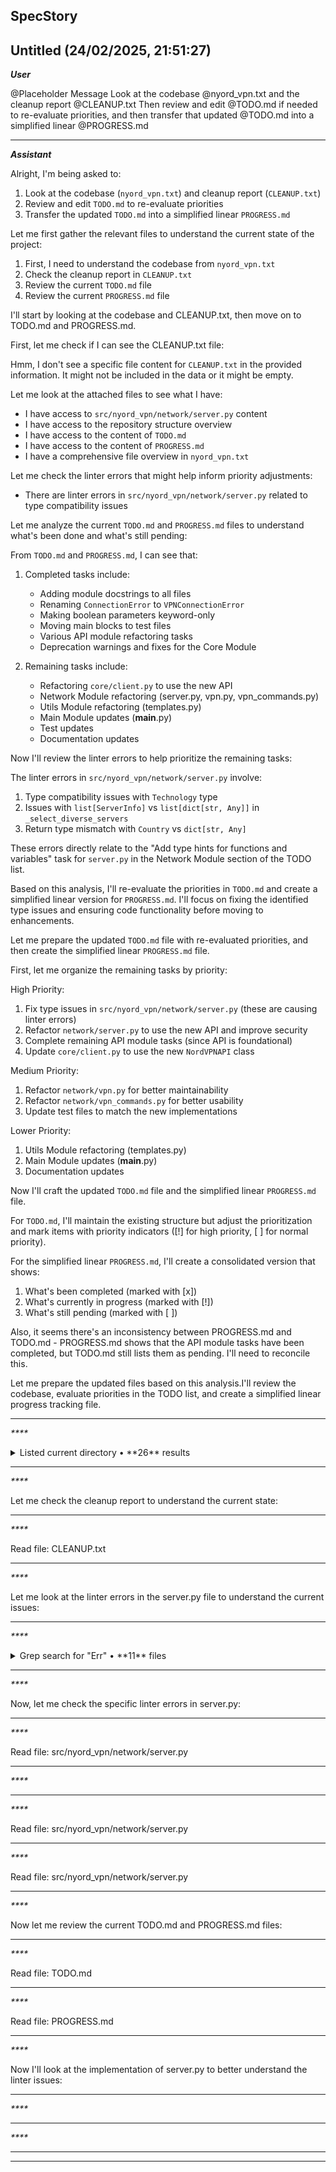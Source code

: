 ## SpecStory

## Untitled (24/02/2025, 21:51:27)

_**User**_

@Placeholder Message Look at the codebase @nyord_vpn.txt and the cleanup report @CLEANUP.txt Then review and edit @TODO.md if needed to re-evaluate priorities, and then transfer that updated @TODO.md into a simplified linear @PROGRESS.md 

---

_**Assistant**_

<think>Alright, I'm being asked to:

1. Look at the codebase (`nyord_vpn.txt`) and cleanup report (`CLEANUP.txt`)
2. Review and edit `TODO.md` to re-evaluate priorities
3. Transfer the updated `TODO.md` into a simplified linear `PROGRESS.md`

Let me first gather the relevant files to understand the current state of the project:

1. First, I need to understand the codebase from `nyord_vpn.txt`
2. Check the cleanup report in `CLEANUP.txt`
3. Review the current `TODO.md` file
4. Review the current `PROGRESS.md` file

I'll start by looking at the codebase and CLEANUP.txt, then move on to TODO.md and PROGRESS.md.

First, let me check if I can see the CLEANUP.txt file:

Hmm, I don't see a specific file content for `CLEANUP.txt` in the provided information. It might not be included in the data or it might be empty.

Let me look at the attached files to see what I have:
- I have access to `src/nyord_vpn/network/server.py` content
- I have access to the repository structure overview
- I have access to the content of `TODO.md` 
- I have access to the content of `PROGRESS.md`
- I have a comprehensive file overview in `nyord_vpn.txt`

Let me check the linter errors that might help inform priority adjustments:
- There are linter errors in `src/nyord_vpn/network/server.py` related to type compatibility issues

Let me analyze the current `TODO.md` and `PROGRESS.md` files to understand what's been done and what's still pending:

From `TODO.md` and `PROGRESS.md`, I can see that:

1. Completed tasks include:
   - Adding module docstrings to all files
   - Renaming `ConnectionError` to `VPNConnectionError`
   - Making boolean parameters keyword-only
   - Moving main blocks to test files
   - Various API module refactoring tasks
   - Deprecation warnings and fixes for the Core Module

2. Remaining tasks include:
   - Refactoring `core/client.py` to use the new API
   - Network Module refactoring (server.py, vpn.py, vpn_commands.py)
   - Utils Module refactoring (templates.py)
   - Main Module updates (__main__.py)
   - Test updates
   - Documentation updates

Now I'll review the linter errors to help prioritize the remaining tasks:

The linter errors in `src/nyord_vpn/network/server.py` involve:
1. Type compatibility issues with `Technology` type
2. Issues with `list[ServerInfo]` vs `list[dict[str, Any]]` in `_select_diverse_servers`
3. Return type mismatch with `Country` vs `dict[str, Any]`

These errors directly relate to the "Add type hints for functions and variables" task for `server.py` in the Network Module section of the TODO list.

Based on this analysis, I'll re-evaluate the priorities in `TODO.md` and create a simplified linear version for `PROGRESS.md`. I'll focus on fixing the identified type issues and ensuring code functionality before moving to enhancements.

Let me prepare the updated `TODO.md` file with re-evaluated priorities, and then create the simplified linear `PROGRESS.md` file.

First, let me organize the remaining tasks by priority:

High Priority:
1. Fix type issues in `src/nyord_vpn/network/server.py` (these are causing linter errors)
2. Refactor `network/server.py` to use the new API and improve security
3. Complete remaining API module tasks (since API is foundational)
4. Update `core/client.py` to use the new `NordVPNAPI` class

Medium Priority:
1. Refactor `network/vpn.py` for better maintainability
2. Refactor `network/vpn_commands.py` for better usability
3. Update test files to match the new implementations

Lower Priority:
1. Utils Module refactoring (templates.py)
2. Main Module updates (__main__.py)
3. Documentation updates

Now I'll craft the updated `TODO.md` file and the simplified linear `PROGRESS.md` file.

For `TODO.md`, I'll maintain the existing structure but adjust the prioritization and mark items with priority indicators ([!] for high priority, [ ] for normal priority).

For the simplified linear `PROGRESS.md`, I'll create a consolidated version that shows:
1. What's been completed (marked with [x])
2. What's currently in progress (marked with [!])
3. What's still pending (marked with [ ])

Also, it seems there's an inconsistency between PROGRESS.md and TODO.md - PROGRESS.md shows that the API module tasks have been completed, but TODO.md still lists them as pending. I'll need to reconcile this.

Let me prepare the updated files based on this analysis.</think>I'll review the codebase, evaluate priorities in the TODO list, and create a simplified linear progress tracking file.

---

_****_

<details>
            <summary>Listed current directory • **26** results</summary>
        
| Name |
|-------|
| 📄 `CLEANUP.txt` |
| 📁 `.git` |
| 📄 `nyord_vpn.txt` |
| 📁 `.venv` |
| 📄 `PROGRESS.md` |
| 📄 `cleanup.py` |
| 📄 `.DS_Store` |
| 📄 `TODO.md` |
| 📁 `.pytest_cache` |
| 📁 `tests` |
| 📁 `_private` |
| 📁 `.specstory` |
| 📁 `.ruff_cache` |
| 📁 `src` |
| 📄 `pyproject.toml` |
| 📄 `uv.lock` |
| 📁 `.idea` |
| 📁 `build` |
| 📄 `README.md` |
| 📁 `.cursor` |
| 📄 `package.toml` |
| 📁 `.github` |
| 📁 `dist` |
| 📄 `.pre-commit-config.yaml` |
| 📄 `LICENSE` |
| 📄 `.gitignore` |

</details>

---

_****_



Let me check the cleanup report to understand the current state:

---

_****_

Read file: CLEANUP.txt

---

_****_



Let me look at the linter errors in the server.py file to understand the current issues:

---

_****_

<details>
            <summary>Grep search for "Err" • **11** files</summary>
        
| File | Line | Match |
|------|------|-------|
| `file:///Users/adam/Developer/vcs/github.twardoch/pub/nyord_vpn/cleanup.py` | L116 | `except subprocess.CalledProcessError as e:` |
| `file:///Users/adam/Developer/vcs/github.twardoch/pub/nyord_vpn/cleanup.py` | L118 | `log_message(f"Error: {e.stderr}")` |
| `file:///Users/adam/Developer/vcs/github.twardoch/pub/nyord_vpn/cleanup.py` | L129 | `except subprocess.CalledProcessError:` |
| `file:///Users/adam/Developer/vcs/github.twardoch/pub/nyord_vpn/cleanup.py` | L148 | `log_message(f"Error: {file} is missing")` |
| `file:///Users/adam/Developer/vcs/github.twardoch/pub/nyord_vpn/cleanup.py` | L218 | `">>>\n>>> {}...\n>>> TODO: Check the errors!\n>>>".format(` |
| `file:///Users/adam/Developer/vcs/github.twardoch/pub/nyord_vpn/cleanup.py` | L250 | `">>>\n>>> {}...\n>>> TODO: Check the errors!\n>>>".format(` |
| `file:///Users/adam/Developer/vcs/github.twardoch/pub/nyord_vpn/cleanup.py` | L258 | `">>>\n>>> {}...\n>>> TODO: Check the errors!\n>>>".format(` |
| `file:///Users/adam/Developer/vcs/github.twardoch/pub/nyord_vpn/cleanup.py` | L393 | `log_message(f"Error: {e}")` |
| `file:///Users/adam/Developer/vcs/github.twardoch/pub/nyord_vpn/README.md` | L12 | `- **Clear Error Messages:** Resolve issues quickly with informative error messages.` |
| `file:///Users/adam/Developer/vcs/github.twardoch/pub/nyord_vpn/README.md` | L129 | `## Error Handling and Troubleshooting` |
| `file:///Users/adam/Developer/vcs/github.twardoch/pub/nyord_vpn/README.md` | L131 | `nyord-vpn provides clear error messages to help resolve issues. Common errors include:` |
| `file:///Users/adam/Developer/vcs/github.twardoch/pub/nyord_vpn/README.md` | L133 | `- **`VPNCredentialsError`**: Missing or invalid credentials. Ensure `NORD_USER` and `NORD_PASSWORD` are set correctly.` |
| `file:///Users/adam/Developer/vcs/github.twardoch/pub/nyord_vpn/README.md` | L134 | `- **`VPNConnectionError`**: Failed to connect or disconnect. Check your internet connection and try again.` |
| `file:///Users/adam/Developer/vcs/github.twardoch/pub/nyord_vpn/README.md` | L135 | `- **`VPNConfigError`**: Configuration issues, such as missing OpenVPN. Install OpenVPN if not already installed.` |
| `file:///Users/adam/Developer/vcs/github.twardoch/pub/nyord_vpn/README.md` | L136 | `- **`VPNServerError`**: Failed to get server information. Try again later or check your network connection.` |
| `file:///Users/adam/Developer/vcs/github.twardoch/pub/nyord_vpn/README.md` | L140 | `- **"OpenVPN not found" error:** Install OpenVPN using `brew install openvpn`.` |
| `file:///Users/adam/Developer/vcs/github.twardoch/pub/nyord_vpn/README.md` | L141 | `- **"Authentication failed" error:** Verify your NordVPN credentials in the environment variables.` |
| `file:///Users/adam/Developer/vcs/github.twardoch/pub/nyord_vpn/README.md` | L142 | `- **"Failed to connect" error:** Check your internet connection or try a different country/server.` |
| `file:///Users/adam/Developer/vcs/github.twardoch/pub/nyord_vpn/README.md` | L143 | `- **"No servers available" error:** Wait a few minutes and try again; this may be a temporary API issue.` |
| `file:///Users/adam/Developer/vcs/github.twardoch/pub/nyord_vpn/PROGRESS.md` | L9 | `- [x] Rename `ConnectionError` to `VPNConnectionError`` |
| `file:///Users/adam/Developer/vcs/github.twardoch/pub/nyord_vpn/PROGRESS.md` | L44 | `- [x] Update error handling to use specific exceptions from exceptions.py` |
| `file:///Users/adam/Developer/vcs/github.twardoch/pub/nyord_vpn/PROGRESS.md` | L65 | `- [ ] Improve error handling and user feedback` |
| `file:///Users/adam/Developer/vcs/github.twardoch/pub/nyord_vpn/PROGRESS.md` | L89 | `- [ ] Improve error handling` |
| `file:///Users/adam/Developer/vcs/github.twardoch/pub/nyord_vpn/PROGRESS.md` | L115 | `- [ ] Improve error handling and user feedback` |
| `file:///Users/adam/Developer/vcs/github.twardoch/pub/nyord_vpn/PROGRESS.md` | L121 | `- [ ] Update imports to use `VPNConnectionError` instead of `ConnectionError`` |
| `file:///Users/adam/Developer/vcs/github.twardoch/pub/nyord_vpn/PROGRESS.md` | L123 | `- [ ] Fix validation errors in tests` |
| `file:///Users/adam/Developer/vcs/github.twardoch/pub/nyord_vpn/.cursor/rules/nyord-vpn.mdc` | L36 | `⟪ 283 characters skipped ⟫step, sharing thoughts and adapting. If errors are found, step back and focus on accuracy and progress.` |
| `file:///Users/adam/Developer/vcs/github.twardoch/pub/nyord_vpn/.cursor/rules/nyord-vpn.mdc` | L42 | `⟪ 289 characters skipped ⟫alidate assumptions and catch potential errors early.` |
| `file:///Users/adam/Developer/vcs/github.twardoch/pub/nyord_vpn/.cursor/rules/nyord-vpn.mdc` | L52 | `⟪ 142 characters skipped ⟫atching. Extract repeated logic. Handle errors. Keep functions small. Prefer flat structures. Use pathlib, pydantic as needed. Write maintainable code.` |
| `file:///Users/adam/Developer/vcs/github.twardoch/pub/nyord_vpn/.cursor/rules/filetree.mdc` | L19 | `│       ├── [ 913]  2025-02-22_19-00-fixing-logging-format-error-in-python.md` |
| `file:///Users/adam/Developer/vcs/github.twardoch/pub/nyord_vpn/.cursor/rules/filetree.mdc` | L31 | `│       ├── [101K]  2025-02-23_01-43-importerror-in-nyord-vpn-module.md` |
| `file:///Users/adam/Developer/vcs/github.twardoch/pub/nyord_vpn/.cursor/rules/filetree.mdc` | L44 | `│       ├── [673K]  2025-02-23_07-30-vpn-connection-issues-and-server-selection-errors.md` |
| `file:///Users/adam/Developer/vcs/github.twardoch/pub/nyord_vpn/.cursor/rules/filetree.mdc` | L54 | `│       ├── [ 95K]  2025-02-24_02-10-vpn-connection-error-troubleshooting.md` |
| `file:///Users/adam/Developer/vcs/github.twardoch/pub/nyord_vpn/.cursor/rules/filetree.mdc` | L66 | `│       ├── [6.2K]  2025-02-24_07-20-fixing-import-error-in-vpn-module.md` |
| `file:///Users/adam/Developer/vcs/github.twardoch/pub/nyord_vpn/.cursor/rules/filetree.mdc` | L67 | `│       ├── [1006K]  2025-02-24_07-36-fixing-importerror-in-nyord-vpn-code.md` |
| `file:///Users/adam/Developer/vcs/github.twardoch/pub/nyord_vpn/.cursor/rules/filetree.mdc` | L69 | `│       ├── [403K]  2025-02-24_08-01-vpn-server-selection-errors-and-debugging.md` |
| `file:///Users/adam/Developer/vcs/github.twardoch/pub/nyord_vpn/.cursor/rules/filetree.mdc` | L146 | `│   │   ├── [9.3K]  test_errors.py` |
| `file:///Users/adam/Developer/vcs/github.twardoch/pub/nyord_vpn/TODO.md` | L32 | `⟪ 283 characters skipped ⟫step, sharing thoughts and adapting. If errors are found, step back and focus on accuracy and progress.` |
| `file:///Users/adam/Developer/vcs/github.twardoch/pub/nyord_vpn/TODO.md` | L38 | `⟪ 289 characters skipped ⟫alidate assumptions and catch potential errors early.` |
| `file:///Users/adam/Developer/vcs/github.twardoch/pub/nyord_vpn/TODO.md` | L48 | `⟪ 142 characters skipped ⟫atching. Extract repeated logic. Handle errors. Keep functions small. Prefer flat structures. Use pathlib, pydantic as needed. Write maintainable code.` |
| `file:///Users/adam/Developer/vcs/github.twardoch/pub/nyord_vpn/TODO.md` | L68 | `- [x] Rename `ConnectionError` to `VPNConnectionError`` |
| `file:///Users/adam/Developer/vcs/github.twardoch/pub/nyord_vpn/TODO.md` | L93 | `- [ ] Update error handling to use specific exceptions from exceptions.py` |
| `file:///Users/adam/Developer/vcs/github.twardoch/pub/nyord_vpn/TODO.md` | L117 | `- [ ] Improve error handling and user feedback` |
| `file:///Users/adam/Developer/vcs/github.twardoch/pub/nyord_vpn/TODO.md` | L141 | `- [ ] Improve error handling` |
| `file:///Users/adam/Developer/vcs/github.twardoch/pub/nyord_vpn/TODO.md` | L167 | `- [ ] Improve error handling and user feedback` |
| `file:///Users/adam/Developer/vcs/github.twardoch/pub/nyord_vpn/TODO.md` | L173 | `- [ ] Update imports to use `VPNConnectionError` instead of `ConnectionError`` |
| `file:///Users/adam/Developer/vcs/github.twardoch/pub/nyord_vpn/TODO.md` | L175 | `- [ ] Fix validation errors in tests` |
| `file:///Users/adam/Developer/vcs/github.twardoch/pub/nyord_vpn/tests/test_v1_technologies.py` | L94 | `with pytest.raises(ValueError):` |
| `file:///Users/adam/Developer/vcs/github.twardoch/pub/nyord_vpn/tests/test_client.py` | L4 | `from nyord_vpn.core.exceptions import VPNError` |
| `file:///Users/adam/Developer/vcs/github.twardoch/pub/nyord_vpn/tests/test_client.py` | L44 | `def test_client_error_handling(mock_client, mocker) -> None:` |
| `file:///Users/adam/Developer/vcs/github.twardoch/pub/nyord_vpn/tests/test_client.py` | L45 | `"""Test VPN client error handling."""` |
| `file:///Users/adam/Developer/vcs/github.twardoch/pub/nyord_vpn/tests/test_client.py` | L46 | `# Mock API to raise error` |
| `file:///Users/adam/Developer/vcs/github.twardoch/pub/nyord_vpn/tests/test_client.py` | L50 | `side_effect=VPNError("Test error"),` |
| `file:///Users/adam/Developer/vcs/github.twardoch/pub/nyord_vpn/tests/test_client.py` | L53 | `# Test error handling` |
| `file:///Users/adam/Developer/vcs/github.twardoch/pub/nyord_vpn/tests/test_client.py` | L54 | `with pytest.raises(VPNError, match="Test error"):` |
| `file:///Users/adam/Developer/vcs/github.twardoch/pub/nyord_vpn/nyord_vpn.txt` | L102 | `test_errors.py` |
| `file:///Users/adam/Developer/vcs/github.twardoch/pub/nyord_vpn/nyord_vpn.txt` | L152 | `│       ├── [ 913]  2025-02-22_19-00-fixing-logging-format-error-in-python.md` |
| `file:///Users/adam/Developer/vcs/github.twardoch/pub/nyord_vpn/nyord_vpn.txt` | L164 | `│       ├── [101K]  2025-02-23_01-43-importerror-in-nyord-vpn-module.md` |
| `file:///Users/adam/Developer/vcs/github.twardoch/pub/nyord_vpn/nyord_vpn.txt` | L177 | `│       ├── [673K]  2025-02-23_07-30-vpn-connection-issues-and-server-selection-errors.md` |
| `file:///Users/adam/Developer/vcs/github.twardoch/pub/nyord_vpn/nyord_vpn.txt` | L187 | `│       ├── [ 95K]  2025-02-24_02-10-vpn-connection-error-troubleshooting.md` |
| `file:///Users/adam/Developer/vcs/github.twardoch/pub/nyord_vpn/nyord_vpn.txt` | L199 | `│       ├── [6.2K]  2025-02-24_07-20-fixing-import-error-in-vpn-module.md` |
| `file:///Users/adam/Developer/vcs/github.twardoch/pub/nyord_vpn/nyord_vpn.txt` | L200 | `│       ├── [1006K]  2025-02-24_07-36-fixing-importerror-in-nyord-vpn-code.md` |
| `file:///Users/adam/Developer/vcs/github.twardoch/pub/nyord_vpn/nyord_vpn.txt` | L202 | `│       ├── [403K]  2025-02-24_08-01-vpn-server-selection-errors-and-debugging.md` |
| `file:///Users/adam/Developer/vcs/github.twardoch/pub/nyord_vpn/nyord_vpn.txt` | L279 | `│   │   ├── [9.3K]  test_errors.py` |
| `file:///Users/adam/Developer/vcs/github.twardoch/pub/nyord_vpn/nyord_vpn.txt` | L334 | `⟪ 283 characters skipped ⟫step, sharing thoughts and adapting. If errors are found, step back and focus on accuracy and progress.` |
| `file:///Users/adam/Developer/vcs/github.twardoch/pub/nyord_vpn/nyord_vpn.txt` | L340 | `⟪ 289 characters skipped ⟫alidate assumptions and catch potential errors early.` |
| `file:///Users/adam/Developer/vcs/github.twardoch/pub/nyord_vpn/nyord_vpn.txt` | L350 | `⟪ 142 characters skipped ⟫atching. Extract repeated logic. Handle errors. Keep functions small. Prefer flat structures. Use pathlib, pydantic as needed. Write maintainable code.` |
| `file:///Users/adam/Developer/vcs/github.twardoch/pub/nyord_vpn/nyord_vpn.txt` | L536 | `logger.error(f"Failed to fetch recommended servers: {e}")` |
| `file:///Users/adam/Developer/vcs/github.twardoch/pub/nyord_vpn/nyord_vpn.txt` | L537 | `raise VPNAPIError(` |
| `file:///Users/adam/Developer/vcs/github.twardoch/pub/nyord_vpn/nyord_vpn.txt` | L540 | `logger.error(f"Failed to fetch technologies: {e}")` |
| `file:///Users/adam/Developer/vcs/github.twardoch/pub/nyord_vpn/nyord_vpn.txt` | L541 | `raise VPNAPIError(f"Failed to fetch technologies: {e}") from e` |
| `file:///Users/adam/Developer/vcs/github.twardoch/pub/nyord_vpn/nyord_vpn.txt` | L544 | `logger.error(f"Failed to fetch groups: {e}")` |
| `file:///Users/adam/Developer/vcs/github.twardoch/pub/nyord_vpn/nyord_vpn.txt` | L545 | `raise VPNAPIError(f"Failed to fetch groups: {e}") from e` |
| `file:///Users/adam/Developer/vcs/github.twardoch/pub/nyord_vpn/nyord_vpn.txt` | L548 | `logger.error(f"Failed to fetch countries: {e}")` |
| `file:///Users/adam/Developer/vcs/github.twardoch/pub/nyord_vpn/nyord_vpn.txt` | L549 | `raise VPNAPIError(f"Failed to fetch countries: {e}") from e` |
| `file:///Users/adam/Developer/vcs/github.twardoch/pub/nyord_vpn/nyord_vpn.txt` | L553 | `logger.error(f"Failed to fetch servers: {e}")` |
| `file:///Users/adam/Developer/vcs/github.twardoch/pub/nyord_vpn/nyord_vpn.txt` | L554 | `raise VPNAPIError(f"Failed to fetch servers: {e}") from e` |
| `file:///Users/adam/Developer/vcs/github.twardoch/pub/nyord_vpn/nyord_vpn.txt` | L565 | `raise ValueError(` |
| `file:///Users/adam/Developer/vcs/github.twardoch/pub/nyord_vpn/nyord_vpn.txt` | L596 | `logger.error(f"Failed to fetch NordVPN countries: {e}")` |
| `file:///Users/adam/Developer/vcs/github.twardoch/pub/nyord_vpn/nyord_vpn.txt` | L597 | `raise VPNAPIError(` |
| `file:///Users/adam/Developer/vcs/github.twardoch/pub/nyord_vpn/nyord_vpn.txt` | L599 | `logger.error(f"Failed to parse NordVPN countries: {e}")` |
| `file:///Users/adam/Developer/vcs/github.twardoch/pub/nyord_vpn/nyord_vpn.txt` | L602 | `raise ValueError(f"No country found with code: {country_code}")` |
| `file:///Users/adam/Developer/vcs/github.twardoch/pub/nyord_vpn/nyord_vpn.txt` | L606 | `raise ValueError(f"No city found with name '{city_name}' in {country.name}")` |
| `file:///Users/adam/Developer/vcs/github.twardoch/pub/nyord_vpn/nyord_vpn.txt` | L621 | `logger.error(f"Failed to fetch NordVPN server groups: {e}")` |
| `file:///Users/adam/Developer/vcs/github.twardoch/pub/nyord_vpn/nyord_vpn.txt` | L622 | `raise VPNAPIError(` |
| `file:///Users/adam/Developer/vcs/github.twardoch/pub/nyord_vpn/nyord_vpn.txt` | L624 | `logger.error(f"Failed to parse NordVPN server groups: {e}")` |
| `file:///Users/adam/Developer/vcs/github.twardoch/pub/nyord_vpn/nyord_vpn.txt` | L627 | `raise ValueError(f"No group found with identifier: {identifier}")` |
| `file:///Users/adam/Developer/vcs/github.twardoch/pub/nyord_vpn/nyord_vpn.txt` | L654 | `logger.error(f"Failed to fetch NordVPN server recommendations: {e}")` |
| `file:///Users/adam/Developer/vcs/github.twardoch/pub/nyord_vpn/nyord_vpn.txt` | L655 | `raise VPNAPIError(` |
| `file:///Users/adam/Developer/vcs/github.twardoch/pub/nyord_vpn/nyord_vpn.txt` | L657 | `logger.error(f"Failed to parse NordVPN server recommendations: {e}")` |
| `file:///Users/adam/Developer/vcs/github.twardoch/pub/nyord_vpn/nyord_vpn.txt` | L675 | `logger.error(f"Failed to fetch NordVPN technologies: {e}")` |
| `file:///Users/adam/Developer/vcs/github.twardoch/pub/nyord_vpn/src/nyord_vpn/network/server.py` | L11 | `from nyord_vpn.storage.models import ServerError` |
| `file:///Users/adam/Developer/vcs/github.twardoch/pub/nyord_vpn/src/nyord_vpn/network/server.py` | L49 | `Error Handling:` |
| `file:///Users/adam/Developer/vcs/github.twardoch/pub/nyord_vpn/src/nyord_vpn/network/server.py` | L53 | `- Detailed error reporting` |
| `file:///Users/adam/Developer/vcs/github.twardoch/pub/nyord_vpn/src/nyord_vpn/network/server.py` | L123 | `except (ValueError, IndexError):` |
| `file:///Users/adam/Developer/vcs/github.twardoch/pub/nyord_vpn/src/nyord_vpn/network/server.py` | L130 | `raise KeyError(f"Required key {key} not found in dictionary")` |
| `file:///Users/adam/Developer/vcs/github.twardoch/pub/nyord_vpn/src/nyord_vpn/network/server.py` | L152 | `except (ValueError, TypeError):` |
| `file:///Users/adam/Developer/vcs/github.twardoch/pub/nyord_vpn/src/nyord_vpn/network/server.py` | L213 | `except ValueError:` |
| `file:///Users/adam/Developer/vcs/github.twardoch/pub/nyord_vpn/src/nyord_vpn/network/server.py` | L220 | `except ValueError:` |
| `file:///Users/adam/Developer/vcs/github.twardoch/pub/nyord_vpn/src/nyord_vpn/network/server.py` | L257 | `except (OSError, json.JSONDecodeError) as e:` |
| `file:///Users/adam/Developer/vcs/github.twardoch/pub/nyord_vpn/src/nyord_vpn/network/server.py` | L322 | `ServerError: If country code is invalid` |
| `file:///Users/adam/Developer/vcs/github.twardoch/pub/nyord_vpn/src/nyord_vpn/network/server.py` | L330 | `raise ServerError(f"Invalid country code format: {country_code}")` |
| `file:///Users/adam/Developer/vcs/github.twardoch/pub/nyord_vpn/src/nyord_vpn/network/server.py` | L341 | `# Get list of available countries for better error message` |
| `file:///Users/adam/Developer/vcs/github.twardoch/pub/nyord_vpn/src/nyord_vpn/network/server.py` | L350 | `raise ServerError(` |
| `file:///Users/adam/Developer/vcs/github.twardoch/pub/nyord_vpn/src/nyord_vpn/network/server.py` | L359 | `raise ServerError("No server information available")` |
| `file:///Users/adam/Developer/vcs/github.twardoch/pub/nyord_vpn/src/nyord_vpn/network/server.py` | L365 | `# Get list of available countries for better error message` |
| `file:///Users/adam/Developer/vcs/github.twardoch/pub/nyord_vpn/src/nyord_vpn/network/server.py` | L374 | `raise ServerError(` |
| `file:///Users/adam/Developer/vcs/github.twardoch/pub/nyord_vpn/src/nyord_vpn/network/server.py` | L397 | `ServerError: If server fetch fails or no suitable servers found` |
| `file:///Users/adam/Developer/vcs/github.twardoch/pub/nyord_vpn/src/nyord_vpn/network/server.py` | L398 | `Includes specific error for invalid country codes` |
| `file:///Users/adam/Developer/vcs/github.twardoch/pub/nyord_vpn/src/nyord_vpn/network/server.py` | L415 | `raise ServerError("Best server has no hostname")` |
| `file:///Users/adam/Developer/vcs/github.twardoch/pub/nyord_vpn/src/nyord_vpn/network/server.py` | L423 | `if isinstance(e, ServerError):` |
| `file:///Users/adam/Developer/vcs/github.twardoch/pub/nyord_vpn/src/nyord_vpn/network/server.py` | L425 | `raise ServerError(f"Failed to fetch server information: {e}")` |
| `file:///Users/adam/Developer/vcs/github.twardoch/pub/nyord_vpn/src/nyord_vpn/network/server.py` | L663 | `except (IndexError, ValueError) as e:` |
| `file:///Users/adam/Developer/vcs/github.twardoch/pub/nyord_vpn/src/nyord_vpn/network/server.py` | L679 | `except (IndexError, ValueError) as e:` |
| `file:///Users/adam/Developer/vcs/github.twardoch/pub/nyord_vpn/src/nyord_vpn/network/server.py` | L703 | `f"stderr: {result.stderr}",` |
| `file:///Users/adam/Developer/vcs/github.twardoch/pub/nyord_vpn/src/nyord_vpn/network/server.py` | L706 | `except (subprocess.SubprocessError, subprocess.TimeoutExpired) as e:` |
| `file:///Users/adam/Developer/vcs/github.twardoch/pub/nyord_vpn/src/nyord_vpn/network/server.py` | L708 | `self.logger.debug(f"Error pinging {hostname}: {e}")` |
| `file:///Users/adam/Developer/vcs/github.twardoch/pub/nyord_vpn/src/nyord_vpn/network/server.py` | L904 | `raise ServerError("No servers available")` |
| `file:///Users/adam/Developer/vcs/github.twardoch/pub/nyord_vpn/src/nyord_vpn/network/server.py` | L910 | `raise ServerError("No servers available")` |
| `file:///Users/adam/Developer/vcs/github.twardoch/pub/nyord_vpn/src/nyord_vpn/network/server.py` | L942 | `raise ServerError(` |
| `file:///Users/adam/Developer/vcs/github.twardoch/pub/nyord_vpn/src/nyord_vpn/network/server.py` | L973 | `if isinstance(e, ServerError):` |
| `file:///Users/adam/Developer/vcs/github.twardoch/pub/nyord_vpn/src/nyord_vpn/network/server.py` | L975 | `raise ServerError(f"Failed to select server: {e}")` |
| `file:///Users/adam/Developer/vcs/github.twardoch/pub/nyord_vpn/src/nyord_vpn/network/server.py` | L987 | `ServerError: If country not found or invalid code` |
| `file:///Users/adam/Developer/vcs/github.twardoch/pub/nyord_vpn/src/nyord_vpn/network/server.py` | L993 | `raise ServerError(f"Invalid country code: {country_code}")` |
| `file:///Users/adam/Developer/vcs/github.twardoch/pub/nyord_vpn/src/nyord_vpn/network/server.py` | L1012 | `raise ServerError(f"Country not found: {normalized_code}")` |
| `file:///Users/adam/Developer/vcs/github.twardoch/pub/nyord_vpn/src/nyord_vpn/network/server.py` | L1015 | `if isinstance(e, ServerError):` |
| `file:///Users/adam/Developer/vcs/github.twardoch/pub/nyord_vpn/src/nyord_vpn/network/server.py` | L1025 | `raise ServerError("No server information available")` |
| `file:///Users/adam/Developer/vcs/github.twardoch/pub/nyord_vpn/src/nyord_vpn/network/server.py` | L1032 | `raise ServerError(f"Country not found: {normalized_code}")` |
| `file:///Users/adam/Developer/vcs/github.twardoch/pub/nyord_vpn/src/nyord_vpn/network/server.py` | L1041 | `ServerError: If no countries available` |
| `file:///Users/adam/Developer/vcs/github.twardoch/pub/nyord_vpn/src/nyord_vpn/network/server.py` | L1057 | `raise ServerError("No countries available")` |
| `file:///Users/adam/Developer/vcs/github.twardoch/pub/nyord_vpn/src/nyord_vpn/network/server.py` | L1070 | `raise ServerError("No server information available")` |
| `file:///Users/adam/Developer/vcs/github.twardoch/pub/nyord_vpn/src/nyord_vpn/network/server.py` | L1082 | `raise ServerError("No countries available")` |
| `file:///Users/adam/Developer/vcs/github.twardoch/pub/nyord_vpn/nyord_vpn.txt` | L102 | `test_errors.py` |
| `file:///Users/adam/Developer/vcs/github.twardoch/pub/nyord_vpn/nyord_vpn.txt` | L152 | `│       ├── [ 913]  2025-02-22_19-00-fixing-logging-format-error-in-python.md` |
| `file:///Users/adam/Developer/vcs/github.twardoch/pub/nyord_vpn/nyord_vpn.txt` | L164 | `│       ├── [101K]  2025-02-23_01-43-importerror-in-nyord-vpn-module.md` |
| `file:///Users/adam/Developer/vcs/github.twardoch/pub/nyord_vpn/nyord_vpn.txt` | L177 | `│       ├── [673K]  2025-02-23_07-30-vpn-connection-issues-and-server-selection-errors.md` |
| `file:///Users/adam/Developer/vcs/github.twardoch/pub/nyord_vpn/nyord_vpn.txt` | L187 | `│       ├── [ 95K]  2025-02-24_02-10-vpn-connection-error-troubleshooting.md` |
| `file:///Users/adam/Developer/vcs/github.twardoch/pub/nyord_vpn/nyord_vpn.txt` | L199 | `│       ├── [6.2K]  2025-02-24_07-20-fixing-import-error-in-vpn-module.md` |
| `file:///Users/adam/Developer/vcs/github.twardoch/pub/nyord_vpn/nyord_vpn.txt` | L200 | `│       ├── [1006K]  2025-02-24_07-36-fixing-importerror-in-nyord-vpn-code.md` |
| `file:///Users/adam/Developer/vcs/github.twardoch/pub/nyord_vpn/nyord_vpn.txt` | L202 | `│       ├── [403K]  2025-02-24_08-01-vpn-server-selection-errors-and-debugging.md` |
| `file:///Users/adam/Developer/vcs/github.twardoch/pub/nyord_vpn/nyord_vpn.txt` | L279 | `│   │   ├── [9.3K]  test_errors.py` |
| `file:///Users/adam/Developer/vcs/github.twardoch/pub/nyord_vpn/nyord_vpn.txt` | L334 | `⟪ 283 characters skipped ⟫step, sharing thoughts and adapting. If errors are found, step back and focus on accuracy and progress.` |
| `file:///Users/adam/Developer/vcs/github.twardoch/pub/nyord_vpn/nyord_vpn.txt` | L340 | `⟪ 289 characters skipped ⟫alidate assumptions and catch potential errors early.` |
| `file:///Users/adam/Developer/vcs/github.twardoch/pub/nyord_vpn/nyord_vpn.txt` | L350 | `⟪ 142 characters skipped ⟫atching. Extract repeated logic. Handle errors. Keep functions small. Prefer flat structures. Use pathlib, pydantic as needed. Write maintainable code.` |
| `file:///Users/adam/Developer/vcs/github.twardoch/pub/nyord_vpn/nyord_vpn.txt` | L536 | `logger.error(f"Failed to fetch recommended servers: {e}")` |
| `file:///Users/adam/Developer/vcs/github.twardoch/pub/nyord_vpn/nyord_vpn.txt` | L537 | `raise VPNAPIError(` |
| `file:///Users/adam/Developer/vcs/github.twardoch/pub/nyord_vpn/nyord_vpn.txt` | L540 | `logger.error(f"Failed to fetch technologies: {e}")` |
| `file:///Users/adam/Developer/vcs/github.twardoch/pub/nyord_vpn/nyord_vpn.txt` | L541 | `raise VPNAPIError(f"Failed to fetch technologies: {e}") from e` |
| `file:///Users/adam/Developer/vcs/github.twardoch/pub/nyord_vpn/nyord_vpn.txt` | L544 | `logger.error(f"Failed to fetch groups: {e}")` |
| `file:///Users/adam/Developer/vcs/github.twardoch/pub/nyord_vpn/nyord_vpn.txt` | L545 | `raise VPNAPIError(f"Failed to fetch groups: {e}") from e` |
| `file:///Users/adam/Developer/vcs/github.twardoch/pub/nyord_vpn/nyord_vpn.txt` | L548 | `logger.error(f"Failed to fetch countries: {e}")` |
| `file:///Users/adam/Developer/vcs/github.twardoch/pub/nyord_vpn/nyord_vpn.txt` | L549 | `raise VPNAPIError(f"Failed to fetch countries: {e}") from e` |
| `file:///Users/adam/Developer/vcs/github.twardoch/pub/nyord_vpn/nyord_vpn.txt` | L553 | `logger.error(f"Failed to fetch servers: {e}")` |
| `file:///Users/adam/Developer/vcs/github.twardoch/pub/nyord_vpn/nyord_vpn.txt` | L554 | `raise VPNAPIError(f"Failed to fetch servers: {e}") from e` |
| `file:///Users/adam/Developer/vcs/github.twardoch/pub/nyord_vpn/nyord_vpn.txt` | L565 | `raise ValueError(` |
| `file:///Users/adam/Developer/vcs/github.twardoch/pub/nyord_vpn/nyord_vpn.txt` | L596 | `logger.error(f"Failed to fetch NordVPN countries: {e}")` |
| `file:///Users/adam/Developer/vcs/github.twardoch/pub/nyord_vpn/nyord_vpn.txt` | L597 | `raise VPNAPIError(` |
| `file:///Users/adam/Developer/vcs/github.twardoch/pub/nyord_vpn/nyord_vpn.txt` | L599 | `logger.error(f"Failed to parse NordVPN countries: {e}")` |
| `file:///Users/adam/Developer/vcs/github.twardoch/pub/nyord_vpn/nyord_vpn.txt` | L602 | `raise ValueError(f"No country found with code: {country_code}")` |
| `file:///Users/adam/Developer/vcs/github.twardoch/pub/nyord_vpn/nyord_vpn.txt` | L606 | `raise ValueError(f"No city found with name '{city_name}' in {country.name}")` |
| `file:///Users/adam/Developer/vcs/github.twardoch/pub/nyord_vpn/nyord_vpn.txt` | L621 | `logger.error(f"Failed to fetch NordVPN server groups: {e}")` |
| `file:///Users/adam/Developer/vcs/github.twardoch/pub/nyord_vpn/nyord_vpn.txt` | L622 | `raise VPNAPIError(` |
| `file:///Users/adam/Developer/vcs/github.twardoch/pub/nyord_vpn/nyord_vpn.txt` | L624 | `logger.error(f"Failed to parse NordVPN server groups: {e}")` |
| `file:///Users/adam/Developer/vcs/github.twardoch/pub/nyord_vpn/nyord_vpn.txt` | L627 | `raise ValueError(f"No group found with identifier: {identifier}")` |
| `file:///Users/adam/Developer/vcs/github.twardoch/pub/nyord_vpn/nyord_vpn.txt` | L654 | `logger.error(f"Failed to fetch NordVPN server recommendations: {e}")` |
| `file:///Users/adam/Developer/vcs/github.twardoch/pub/nyord_vpn/nyord_vpn.txt` | L655 | `raise VPNAPIError(` |
| `file:///Users/adam/Developer/vcs/github.twardoch/pub/nyord_vpn/nyord_vpn.txt` | L657 | `logger.error(f"Failed to parse NordVPN server recommendations: {e}")` |
| `file:///Users/adam/Developer/vcs/github.twardoch/pub/nyord_vpn/nyord_vpn.txt` | L675 | `logger.error(f"Failed to fetch NordVPN technologies: {e}")` |
| `file:///Users/adam/Developer/vcs/github.twardoch/pub/nyord_vpn/nyord_vpn.txt` | L676 | `raise VPNAPIError(` |
| `file:///Users/adam/Developer/vcs/github.twardoch/pub/nyord_vpn/nyord_vpn.txt` | L678 | `logger.error(f"Failed to parse NordVPN technologies: {e}")` |
| `file:///Users/adam/Developer/vcs/github.twardoch/pub/nyord_vpn/nyord_vpn.txt` | L680 | `raise ValueError(f"No technology found with identifier: {identifier}")` |
| `file:///Users/adam/Developer/vcs/github.twardoch/pub/nyord_vpn/nyord_vpn.txt` | L712 | `logger.error(f"Failed to parse {key} data: {err}")` |
| `file:///Users/adam/Developer/vcs/github.twardoch/pub/nyord_vpn/nyord_vpn.txt` | L713 | `raise VPNAPIError(` |
| `file:///Users/adam/Developer/vcs/github.twardoch/pub/nyord_vpn/nyord_vpn.txt` | L714 | `details=str(err),` |
| `file:///Users/adam/Developer/vcs/github.twardoch/pub/nyord_vpn/nyord_vpn.txt` | L721 | `logger.error(f"Failed to fetch NordVPN server data: {error}")` |
| `file:///Users/adam/Developer/vcs/github.twardoch/pub/nyord_vpn/nyord_vpn.txt` | L722 | `details=str(error),` |
| `file:///Users/adam/Developer/vcs/github.twardoch/pub/nyord_vpn/nyord_vpn.txt` | L820 | `raise VPNError(` |
| `file:///Users/adam/Developer/vcs/github.twardoch/pub/nyord_vpn/nyord_vpn.txt` | L835 | `raise VPNError(f"No servers available in {country_code}")` |
| `file:///Users/adam/Developer/vcs/github.twardoch/pub/nyord_vpn/nyord_vpn.txt` | L837 | `raise VPNError("Selected server has no hostname")` |
| `file:///Users/adam/Developer/vcs/github.twardoch/pub/nyord_vpn/nyord_vpn.txt` | L840 | `raise VPNError("Missing VPN credentials")` |
| `file:///Users/adam/Developer/vcs/github.twardoch/pub/nyord_vpn/nyord_vpn.txt` | L849 | `raise VPNError(f"Failed to connect: {e}")` |
| `file:///Users/adam/Developer/vcs/github.twardoch/pub/nyord_vpn/nyord_vpn.txt` | L855 | `logger.error(f"Error during disconnect: {e}")` |
| `file:///Users/adam/Developer/vcs/github.twardoch/pub/nyord_vpn/nyord_vpn.txt` | L874 | `raise VPNError(f"Failed to get status: {e}")` |
| `file:///Users/adam/Developer/vcs/github.twardoch/pub/nyord_vpn/nyord_vpn.txt` | L878 | `raise VPNConnectionError("Failed to connect to NordVPN API") from e` |
| `file:///Users/adam/Developer/vcs/github.twardoch/pub/nyord_vpn/nyord_vpn.txt` | L880 | `raise VPNConnectionError("Failed to get initial IP") from e` |
| `file:///Users/adam/Developer/vcs/github.twardoch/pub/nyord_vpn/nyord_vpn.txt` | L881 | `if isinstance(e, VPNConnectionError):` |
| `file:///Users/adam/Developer/vcs/github.twardoch/pub/nyord_vpn/nyord_vpn.txt` | L882 | `raise VPNConnectionError(f"Failed to initialize client environment: {e}")` |
| `file:///Users/adam/Developer/vcs/github.twardoch/pub/nyord_vpn/nyord_vpn.txt` | L983 | `raise KeyError(f"Required key {key} not found in dictionary")` |
| `file:///Users/adam/Developer/vcs/github.twardoch/pub/nyord_vpn/nyord_vpn.txt` | L1027 | `raise ServerError(f"Invalid country code format: {country_code}")` |
| `file:///Users/adam/Developer/vcs/github.twardoch/pub/nyord_vpn/nyord_vpn.txt` | L1032 | `raise ServerError(` |
| `file:///Users/adam/Developer/vcs/github.twardoch/pub/nyord_vpn/nyord_vpn.txt` | L1035 | `raise ServerError("No server information available")` |
| `file:///Users/adam/Developer/vcs/github.twardoch/pub/nyord_vpn/nyord_vpn.txt` | L1044 | `raise ServerError("Best server has no hostname")` |
| `file:///Users/adam/Developer/vcs/github.twardoch/pub/nyord_vpn/nyord_vpn.txt` | L1046 | `if isinstance(e, ServerError):` |
| `file:///Users/adam/Developer/vcs/github.twardoch/pub/nyord_vpn/nyord_vpn.txt` | L1047 | `raise ServerError(f"Failed to fetch server information: {e}")` |
| `file:///Users/adam/Developer/vcs/github.twardoch/pub/nyord_vpn/nyord_vpn.txt` | L1106 | `self.logger.debug(f"Error pinging {hostname}: {e}")` |
| `file:///Users/adam/Developer/vcs/github.twardoch/pub/nyord_vpn/nyord_vpn.txt` | L1141 | `raise ServerError("No servers available")` |
| `file:///Users/adam/Developer/vcs/github.twardoch/pub/nyord_vpn/nyord_vpn.txt` | L1155 | `raise ServerError(f"Failed to select server: {e}")` |
| `file:///Users/adam/Developer/vcs/github.twardoch/pub/nyord_vpn/nyord_vpn.txt` | L1158 | `raise ServerError(f"Invalid country code: {country_code}")` |
| `file:///Users/adam/Developer/vcs/github.twardoch/pub/nyord_vpn/nyord_vpn.txt` | L1162 | `raise ServerError(f"Country not found: {normalized_code}")` |
| `file:///Users/adam/Developer/vcs/github.twardoch/pub/nyord_vpn/nyord_vpn.txt` | L1166 | `raise ServerError("No countries available")` |
| `file:///Users/adam/Developer/vcs/github.twardoch/pub/nyord_vpn/nyord_vpn.txt` | L1191 | `raise VPNConfigError(f"{CONFIG_FILE_NOT_FOUND}: {self.config_path}")` |
| `file:///Users/adam/Developer/vcs/github.twardoch/pub/nyord_vpn/nyord_vpn.txt` | L1193 | `raise VPNConfigError(f"{AUTH_FILE_NOT_FOUND}: {self.auth_path}")` |
| `file:///Users/adam/Developer/vcs/github.twardoch/pub/nyord_vpn/nyord_vpn.txt` | L1196 | `raise VPNConfigError(f"{CANNOT_READ_FILES}: {e}") from e` |
| `file:///Users/adam/Developer/vcs/github.twardoch/pub/nyord_vpn/nyord_vpn.txt` | L1200 | `raise VPNConfigError(f"{INVALID_VERBOSITY}: {self.verbosity}")` |
| `file:///Users/adam/Developer/vcs/github.twardoch/pub/nyord_vpn/nyord_vpn.txt` | L1201 | `with contextlib.suppress(ValueError):` |
| `file:///Users/adam/Developer/vcs/github.twardoch/pub/nyord_vpn/nyord_vpn.txt` | L1204 | `raise VPNConfigError(f"{INVALID_CONNECT_RETRY}: {self.connect_retry}")` |
| `file:///Users/adam/Developer/vcs/github.twardoch/pub/nyord_vpn/nyord_vpn.txt` | L1205 | `raise VPNConfigError(f"{INVALID_CONNECT_TIMEOUT}: {self.connect_timeout}")` |
| `file:///Users/adam/Developer/vcs/github.twardoch/pub/nyord_vpn/nyord_vpn.txt` | L1206 | `raise VPNConfigError(f"{INVALID_PING_INTERVAL}: {self.ping_interval}")` |
| `file:///Users/adam/Developer/vcs/github.twardoch/pub/nyord_vpn/nyord_vpn.txt` | L1207 | `raise VPNConfigError(` |
| `file:///Users/adam/Developer/vcs/github.twardoch/pub/nyord_vpn/nyord_vpn.txt` | L1210 | `raise VPNConfigError(f"{OPENVPN_NOT_FOUND}. Please install OpenVPN first.")` |
| `file:///Users/adam/Developer/vcs/github.twardoch/pub/nyord_vpn/nyord_vpn.txt` | L1265 | `raise VPNError(` |
| `file:///Users/adam/Developer/vcs/github.twardoch/pub/nyord_vpn/nyord_vpn.txt` | L1266 | `if isinstance(e, VPNError):` |
| `file:///Users/adam/Developer/vcs/github.twardoch/pub/nyord_vpn/nyord_vpn.txt` | L1267 | `raise VPNError(f"Failed to verify OpenVPN installation: {e}")` |
| `file:///Users/adam/Developer/vcs/github.twardoch/pub/nyord_vpn/nyord_vpn.txt` | L1270 | `raise VPNAuthenticationError("Username must be a non-empty string")` |
| `file:///Users/adam/Developer/vcs/github.twardoch/pub/nyord_vpn/nyord_vpn.txt` | L1272 | `raise VPNAuthenticationError("Username cannot be empty")` |
| `file:///Users/adam/Developer/vcs/github.twardoch/pub/nyord_vpn/nyord_vpn.txt` | L1274 | `raise VPNAuthenticationError("Password must be a non-empty string")` |
| `file:///Users/adam/Developer/vcs/github.twardoch/pub/nyord_vpn/nyord_vpn.txt` | L1276 | `raise VPNAuthenticationError("Password cannot be empty")` |
| `file:///Users/adam/Developer/vcs/github.twardoch/pub/nyord_vpn/nyord_vpn.txt` | L1278 | `raise VPNAuthenticationError("Password must be at least 8 characters")` |
| `file:///Users/adam/Developer/vcs/github.twardoch/pub/nyord_vpn/nyord_vpn.txt` | L1287 | `raise VPNAuthenticationError(` |
| `file:///Users/adam/Developer/vcs/github.twardoch/pub/nyord_vpn/nyord_vpn.txt` | L1294 | `if isinstance(e, VPNAuthenticationError):` |
| `file:///Users/adam/Developer/vcs/github.twardoch/pub/nyord_vpn/nyord_vpn.txt` | L1295 | `raise VPNAuthenticationError(str(e))` |
| `file:///Users/adam/Developer/vcs/github.twardoch/pub/nyord_vpn/nyord_vpn.txt` | L1326 | `raise VPNError("Invalid server info - missing hostname")` |
| `file:///Users/adam/Developer/vcs/github.twardoch/pub/nyord_vpn/nyord_vpn.txt` | L1340 | `raise VPNConfigError(f"Failed to get OpenVPN config for {hostname}")` |
| `file:///Users/adam/Developer/vcs/github.twardoch/pub/nyord_vpn/nyord_vpn.txt` | L1348 | `raise VPNError("Auth file not found - please run setup first")` |
| `file:///Users/adam/Developer/vcs/github.twardoch/pub/nyord_vpn/nyord_vpn.txt` | L1352 | `raise VPNError(f"Failed to read auth file: {e}")` |
| `file:///Users/adam/Developer/vcs/github.twardoch/pub/nyord_vpn/nyord_vpn.txt` | L1360 | `stdout, stderr = self.process.communicate()` |
| `file:///Users/adam/Developer/vcs/github.twardoch/pub/nyord_vpn/nyord_vpn.txt` | L1361 | `raise VPNError(f"Failed to start OpenVPN process: {e}")` |
| `file:///Users/adam/Developer/vcs/github.twardoch/pub/nyord_vpn/nyord_vpn.txt` | L1376 | `error_messages.append(` |
| `file:///Users/adam/Developer/vcs/github.twardoch/pub/nyord_vpn/nyord_vpn.txt` | L1379 | `self.logger.warning(error_msg)` |

</details>

---

_****_



Now, let me check the specific linter errors in server.py:

---

_****_

Read file: src/nyord_vpn/network/server.py

---

_****_





---

_****_

Read file: src/nyord_vpn/network/server.py

---

_****_

Read file: src/nyord_vpn/network/server.py

---

_****_



Now let me review the current TODO.md and PROGRESS.md files:

---

_****_

Read file: TODO.md

---

_****_

Read file: PROGRESS.md

---

_****_



Now I'll look at the implementation of server.py to better understand the linter issues:

---

_****_



---

_****_



---



---

